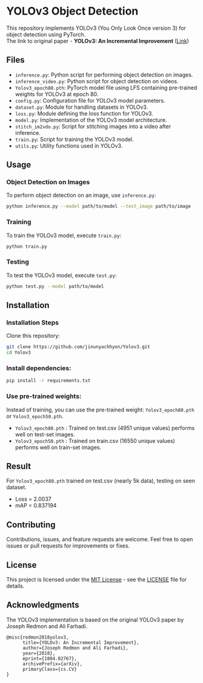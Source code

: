 # YOLOv3 Object Detection
This repository implements YOLOv3 (You Only Look Once version 3) for object detection using PyTorch. <br>
The link to original paper - **YOLOv3: An Incremental Improvement** ([Link](https://arxiv.org/abs/1804.02767))


## Files

- `inference.py`: Python script for performing object detection on images.
- `inference_video.py`: Python script for object detection on videos.
- `Yolov3_epoch80.pth`: PyTorch model file using LFS containing pre-trained weights for YOLOv3 at epoch 80.
- `config.py`: Configuration file for YOLOv3 model parameters.
- `dataset.py`: Module for handling datasets in YOLOv3.
- `loss.py`: Module defining the loss function for YOLOv3.
- `model.py`: Implementation of the YOLOv3 model architecture.
- `stitch_im2vdo.py`: Script for stitching images into a video after inference.
- `train.py`: Script for training the YOLOv3 model.
- `utils.py`: Utility functions used in YOLOv3.


## Usage

### Object Detection on Images
To perform object detection on an image, use `inference.py`:

```bash
python inference.py --model path/to/model --test_image path/to/image
```

### Training
To train the YOLOv3 model, execute `train.py`:

```bash
python train.py
```

### Testing
To test the YOLOv3 model, execute `test.py`:

```bash
python test.py --model path/to/model
```


## Installation

### Installation Steps
Clone this repository:

```bash
git clone https://github.com/jinunyachhyon/Yolov3.git
cd Yolov3
```

### Install dependencies:

``` bash
pip install -r requirements.txt
```

### Use pre-trained weights:
Instead of training, you can use the pre-trained weight: `Yolov3_epoch80.pth` or `Yolov3_epoch50.pth`.

* `Yolov3_epoch80.pth` : Trained on test.csv (4951 unique values) performs well on test-set images.
* `Yolov3_epoch50.pth` : Trained on train.csv (16550 unique values) performs well on train-set images.


## Result

For `Yolov3_epoch80.pth` trained on test.csv (nearly 5k data), testing on seen dataset.

* Loss = 2.0037
* mAP = 0.837194


## Contributing
Contributions, issues, and feature requests are welcome. Feel free to open issues or pull requests for improvements or fixes.


## License
This project is licensed under the [MIT License](LICENSE) - see the [LICENSE](LICENSE) file for details.


## Acknowledgments
The YOLOv3 implementation is based on the original YOLOv3 paper by Joseph Redmon and Ali Farhadi. <br>
```
@misc{redmon2018yolov3,
      title={YOLOv3: An Incremental Improvement}, 
      author={Joseph Redmon and Ali Farhadi},
      year={2018},
      eprint={1804.02767},
      archivePrefix={arXiv},
      primaryClass={cs.CV}
}
```

